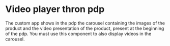 # Video player thron pdp

The custom app shows in the pdp the carousel containing the images of the product and the video presentation of the product, present at the beginning of the pdp.
You must use this component to also display videos in the carousel.
